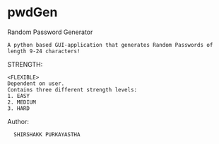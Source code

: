 # pwdGen

   Random Password Generator


    A python based GUI-application that generates Random Passwords of length 9-24 characters!

STRENGTH:
  
    <FLEXIBLE> 
    Dependent on user.
    Contains three different strength levels:
    1. EASY
    2. MEDIUM
    3. HARD
  
  Author:
   
      SHIRSHAKK PURKAYASTHA
